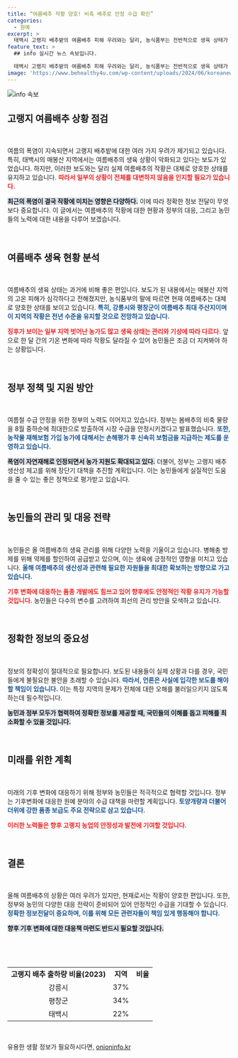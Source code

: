 ```yaml
---
title: “여름배추 작황 양호! 비축 배추로 안정 수급 확인”
categories:
  - 원예
excerpt: >
  태백시 고랭지 배추밭의 여름배추 피해 우려와는 달리, 농식품부는 전반적으로 생육 상태가 양호하다고 반박했습니다. 폭염이 지속되더라도 강릉과 평창에서의 작황은 안정적이며, 정부는 수급안정을 위한 대책을 강화하고 있습니다.
feature_text: >
  ## info 실시간 뉴스 속보입니다.

  태백시 고랭지 배추밭의 여름배추 피해 우려와는 달리, 농식품부는 전반적으로 생육 상태가 양호하다고 반박했습니다. 폭염이 지속되더라도 강릉과 평창에서의 작황은 안정적이며, 정부는 수급안정을 위한 대책을 강화하고 있습니다.
image: 'https://www.behealthy4u.com/wp-content/uploads/2024/06/koreanews.jpg'
---
```


<p><img src="https://www.behealthy4u.com/wp-content/uploads/2024/06/koreanews.jpg" alt="info 속보" /></p>

<h2 data-ke-size="size26">고랭지 여름배추 상황 점검</h2>

<p data-ke-size="size16">&nbsp;</p>

<p>여름의 폭염이 지속되면서 고랭지 배추밭에 대한 여러 가지 우려가 제기되고 있습니다. 특히, 태백시의 매봉산 지역에서는 여름배추의 생육 상황이 악화되고 있다는 보도가 있었습니다. 하지만, 이러한 보도와는 달리 실제 여름배추의 작황은 대체로 양호한 상태를 유지하고 있습니다. <b><span style="color: #ee2323;">따라서 일부의 상황이 전체를 대변하지 않음을 인지할 필요가 있습니다.</span></b> </p>

<p><b><span style="background-color: #21538527;">최근의 폭염이 결국 작황에 미치는 영향은 다양하다.</span></b> 이에 따라 정확한 정보 전달이 무엇보다 중요합니다. 이 글에서는 여름배추의 작황에 대한 현황과 정부의 대응, 그리고 농민들의 노력에 대한 내용을 다루어 보겠습니다.</p>

<p data-ke-size="size16">&nbsp;</p>

<h2 data-ke-size="size26">여름배추 생육 현황 분석</h2>

<p data-ke-size="size16">&nbsp;</p>

<p>여름배추의 생육 상태는 과거에 비해 좋은 편입니다. 보도가 된 내용에서는 매봉산 지역의 고온 피해가 심각하다고 전해졌지만, 농식품부의 말에 따르면 현재 여름배추는 대체로 양호한 상태를 보이고 있습니다. <b><span style="color: #1a5490;">특히, 강릉시와 평창군이 여름배추 최대 주산지이며 이 지역의 작황은 전년 수준을 유지할 것으로 전망하고 있습니다.</span></b> </p>

<p><b><span style="color: #ee2323;">징후가 보이는 일부 지역 벗어난 농가도 많고 생육 상태는 관리와 기상에 따라 다르다.</span></b> 앞으로 한 달 간의 기온 변화에 따라 작황도 달라질 수 있어 농민들은 조금 더 지켜봐야 하는 상황입니다.</p>

<p data-ke-size="size16">&nbsp;</p>

<h2 data-ke-size="size26">정부 정책 및 지원 방안</h2>

<p data-ke-size="size16">&nbsp;</p>

<p>여름철 수급 안정을 위한 정부의 노력도 이어지고 있습니다. 정부는 봄배추의 비축 물량을 8월 중하순에 최대한으로 방출하여 시장 수급을 안정시키겠다고 발표했습니다. <b><span style="color: #1a5490;">또한, 농작물 재해보험 가입 농가에 대해서는 손해평가 후 신속히 보험금을 지급하는 제도를 운영하고 있습니다.</span></b> </p>

<p><b><span style="background-color: #21538527;">폭염이 자연재해로 인정되면서 농가 지원도 확대되고 있다.</span></b> 더불어, 정부는 고랭지 배추 생산성 제고를 위해 장단기 대책을 추진할 계획입니다. 이는 농민들에게 실질적인 도움을 줄 수 있는 좋은 정책으로 평가받고 있습니다.</p>

<p data-ke-size="size16">&nbsp;</p>

<h2 data-ke-size="size26">농민들의 관리 및 대응 전략</h2>

<p data-ke-size="size16">&nbsp;</p>

<p>농민들은 올 여름배추의 생육 관리를 위해 다양한 노력을 기울이고 있습니다. 병해충 방제를 위해 약제를 할인하여 공급받고 있으며, 이는 생육에 긍정적인 영향을 미치고 있습니다. <b><span style="color: #1a5490;">올해 여름배추의 생산성과 관련해 필요한 자원들을 최대한 확보하는 방향으로 가고 있습니다.</span></b> </p>

<p><b><span style="color: #ee2323;">기후 변화에 대응하는 품종 개발에도 힘쓰고 있어 향후에도 안정적인 작황 유지가 가능할 것입니다.</span></b> 농민들은 다수의 변수를 고려하여 최선의 관리 방안을 모색하고 있습니다.</p>

<p data-ke-size="size16">&nbsp;</p>

<h2 data-ke-size="size26">정확한 정보의 중요성</h2>

<p data-ke-size="size16">&nbsp;</p>

<p>정보의 정확성이 절대적으로 필요합니다. 보도된 내용들이 실제 상황과 다를 경우, 국민들에게 불필요한 불안을 초래할 수 있습니다. <b><span style="color: #1a5490;">따라서, 언론은 사실에 입각한 보도를 해야 할 책임이 있습니다.</span></b> 이는 특정 지역의 문제가 전체에 대한 오해를 불러일으키지 않도록 하는데 필수적입니다. </p>

<p><b><span style="background-color: #21538527;">농민과 정부 모두가 협력하여 정확한 정보를 제공할 때, 국민들의 이해를 돕고 피해를 최소화할 수 있을 것입니다.</span></b> </p>

<p data-ke-size="size16">&nbsp;</p>

<h2 data-ke-size="size26">미래를 위한 계획</h2>

<p data-ke-size="size16">&nbsp;</p>

<p>미래의 기후 변화에 대응하기 위해 정부와 농민들은 적극적으로 협력할 것입니다. 정부는 기후변화에 대응한 원예 분야의 수급 대책을 마련할 계획입니다. <b><span style="color: #1a5490;">토양개량과 더불어 더위에 강한 품종 보급도 주요 전략으로 삼고 있습니다.</span></b> </p>

<p><b><span style="color: #ee2323;">이러한 노력들은 향후 고랭지 농업의 안정성과 발전에 기여할 것입니다.</span></b></p>

<p data-ke-size="size16">&nbsp;</p>

<h2 data-ke-size="size26">결론</h2>

<p data-ke-size="size16">&nbsp;</p>

<p>올해 여름배추의 상황은 여러 우려가 있지만, 현재로서는 작황이 양호한 편입니다. 또한, 정부와 농민의 다양한 대응 전략이 준비되어 있어 안정적인 수급을 기대할 수 있습니다. <b><span style="color: #1a5490;">정확한 정보전달이 중요하며, 이를 위해 모든 관련자들이 책임 있게 행동해야 합니다.</span></b> </p>

<p><b><span style="background-color: #21538527;">향후 기후 변화에 대한 대응책 마련도 반드시 필요할 것입니다.</span></b> </p>

<p data-ke-size="size16">&nbsp;</p>

<p data-ke-size="size16">&nbsp;</p>

<table>
<tr>
<td style="text-align: center; height: 17px;"><b>고랭지 배추 출하량 비율(2023)</b></td>
<td style="text-align: center; height: 17px;"><b>지역</b></td>
<td style="text-align: center; height: 17px;"><b>비율</b></td>
</tr>
<tr>
<td style="text-align: center; height: 17px;">강릉시</td>
<td style="text-align: center; height: 17px;">37%</td>
</tr>
<tr>
<td style="text-align: center; height: 17px;">평창군</td>
<td style="text-align: center; height: 17px;">34%</td>
</tr>
<tr>
<td style="text-align: center; height: 17px;">태백시</td>
<td style="text-align: center; height: 17px;">22%</td>
</tr>
</table>

<p data-ke-size="size16">&nbsp;</p>
유용한 생활 정보가 필요하시다면, <a href="https://onioninfo.kr" rel="dofollow">onioninfo.kr</a>


